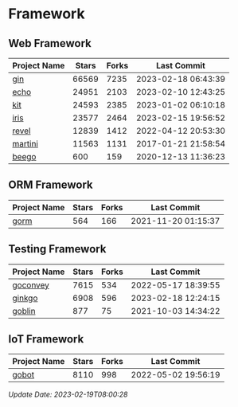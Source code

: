 # Framework

## Web Framework
| Project Name | Stars | Forks | Last Commit |
| ------------ | ----- | ----- | ----------- |
| [gin](https://github.com/gin-gonic/gin) | 66569 | 7235 | 2023-02-18 06:43:39 |
| [echo](https://github.com/labstack/echo) | 24951 | 2103 | 2023-02-10 12:43:25 |
| [kit](https://github.com/go-kit/kit) | 24593 | 2385 | 2023-01-02 06:10:18 |
| [iris](https://github.com/kataras/iris) | 23577 | 2464 | 2023-02-15 19:56:52 |
| [revel](https://github.com/revel/revel) | 12839 | 1412 | 2022-04-12 20:53:30 |
| [martini](https://github.com/go-martini/martini) | 11563 | 1131 | 2017-01-21 21:58:54 |
| [beego](https://github.com/astaxie/beego) | 600 | 159 | 2020-12-13 11:36:23 |

## ORM Framework
| Project Name | Stars | Forks | Last Commit |
| ------------ | ----- | ----- | ----------- |
| [gorm](https://github.com/jinzhu/gorm) | 564 | 166 | 2021-11-20 01:15:37 |

## Testing Framework
| Project Name | Stars | Forks | Last Commit |
| ------------ | ----- | ----- | ----------- |
| [goconvey](https://github.com/smartystreets/goconvey) | 7615 | 534 | 2022-05-17 18:39:55 |
| [ginkgo](https://github.com/onsi/ginkgo) | 6908 | 596 | 2023-02-18 12:24:15 |
| [goblin](https://github.com/franela/goblin) | 877 | 75 | 2021-10-03 14:34:22 |

## IoT Framework
| Project Name | Stars | Forks | Last Commit |
| ------------ | ----- | ----- | ----------- |
| [gobot](https://github.com/hybridgroup/gobot) | 8110 | 998 | 2022-05-02 19:56:19 |

*Update Date: 2023-02-19T08:00:28*
